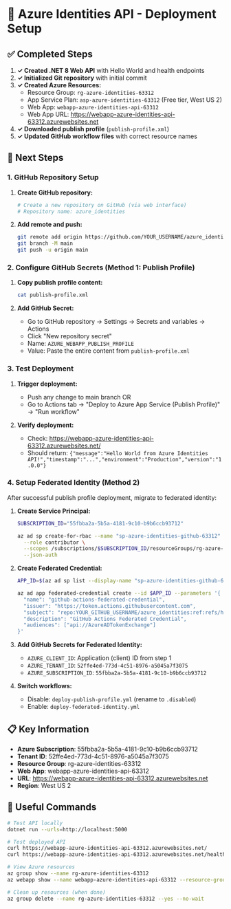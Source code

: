 # 🚀 Azure Identities API - Deployment Setup

## ✅ Completed Steps

1. **✓ Created .NET 8 Web API** with Hello World and health endpoints
2. **✓ Initialized Git repository** with initial commit
3. **✓ Created Azure Resources:**
   - Resource Group: `rg-azure-identities-63312`
   - App Service Plan: `asp-azure-identities-63312` (Free tier, West US 2)
   - Web App: `webapp-azure-identities-api-63312`
   - Web App URL: https://webapp-azure-identities-api-63312.azurewebsites.net
4. **✓ Downloaded publish profile** (`publish-profile.xml`)
5. **✓ Updated GitHub workflow files** with correct resource names

## 🔄 Next Steps

### 1. GitHub Repository Setup

1. **Create GitHub repository:**
   ```bash
   # Create a new repository on GitHub (via web interface)
   # Repository name: azure_identities
   ```

2. **Add remote and push:**
   ```bash
   git remote add origin https://github.com/YOUR_USERNAME/azure_identities.git
   git branch -M main
   git push -u origin main
   ```

### 2. Configure GitHub Secrets (Method 1: Publish Profile)

1. **Copy publish profile content:**
   ```bash
   cat publish-profile.xml
   ```

2. **Add GitHub Secret:**
   - Go to GitHub repository → Settings → Secrets and variables → Actions
   - Click "New repository secret"
   - Name: `AZURE_WEBAPP_PUBLISH_PROFILE`
   - Value: Paste the entire content from `publish-profile.xml`

### 3. Test Deployment

1. **Trigger deployment:**
   - Push any change to main branch OR
   - Go to Actions tab → "Deploy to Azure App Service (Publish Profile)" → "Run workflow"

2. **Verify deployment:**
   - Check: https://webapp-azure-identities-api-63312.azurewebsites.net/
   - Should return: `{"message":"Hello World from Azure Identities API!","timestamp":"...","environment":"Production","version":"1.0.0"}`

### 4. Setup Federated Identity (Method 2)

After successful publish profile deployment, migrate to federated identity:

1. **Create Service Principal:**
   ```bash
   SUBSCRIPTION_ID="55fbba2a-5b5a-4181-9c10-b9b6ccb93712"
   
   az ad sp create-for-rbac --name "sp-azure-identities-github-63312" \
     --role contributor \
     --scopes /subscriptions/$SUBSCRIPTION_ID/resourceGroups/rg-azure-identities-63312 \
     --json-auth
   ```

2. **Create Federated Credential:**
   ```bash
   APP_ID=$(az ad sp list --display-name "sp-azure-identities-github-63312" --query "[0].appId" -o tsv)
   
   az ad app federated-credential create --id $APP_ID --parameters '{
     "name": "github-actions-federated-credential",
     "issuer": "https://token.actions.githubusercontent.com",
     "subject": "repo:YOUR_GITHUB_USERNAME/azure_identities:ref:refs/heads/main",
     "description": "GitHub Actions Federated Credential",
     "audiences": ["api://AzureADTokenExchange"]
   }'
   ```

3. **Add GitHub Secrets for Federated Identity:**
   - `AZURE_CLIENT_ID`: Application (client) ID from step 1
   - `AZURE_TENANT_ID`: `52ffe4ed-773d-4c51-8976-a5045a7f3075`
   - `AZURE_SUBSCRIPTION_ID`: `55fbba2a-5b5a-4181-9c10-b9b6ccb93712`

4. **Switch workflows:**
   - Disable: `deploy-publish-profile.yml` (rename to `.disabled`)
   - Enable: `deploy-federated-identity.yml`

## 📋 Key Information

- **Azure Subscription**: 55fbba2a-5b5a-4181-9c10-b9b6ccb93712
- **Tenant ID**: 52ffe4ed-773d-4c51-8976-a5045a7f3075
- **Resource Group**: rg-azure-identities-63312
- **Web App**: webapp-azure-identities-api-63312
- **URL**: https://webapp-azure-identities-api-63312.azurewebsites.net
- **Region**: West US 2

## 🔗 Useful Commands

```bash
# Test API locally
dotnet run --urls=http://localhost:5000

# Test deployed API
curl https://webapp-azure-identities-api-63312.azurewebsites.net/
curl https://webapp-azure-identities-api-63312.azurewebsites.net/health

# View Azure resources
az group show --name rg-azure-identities-63312
az webapp show --name webapp-azure-identities-api-63312 --resource-group rg-azure-identities-63312

# Clean up resources (when done)
az group delete --name rg-azure-identities-63312 --yes --no-wait
```
